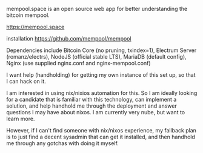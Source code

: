 mempool.space is an open source web app for better understanding the bitcoin mempool.

https://mempool.space

installation https://github.com/mempool/mempool

Dependencies include Bitcoin Core (no pruning, txindex=1), Electrum Server (romanz/electrs), NodeJS (official stable LTS), MariaDB (default config), Nginx (use supplied nginx.conf and nginx-mempool.conf)

I want help (handholding) for getting my own instance of this set up, so that I can hack on it.

I am interested in using nix/nixios automation for this. So I am ideally looking for a candidate that is familiar with this technology, can implement a solution, and help handhold me through the deployment and answer questions I may have about nixos. I am currently very nube, but want to learn more.

However, if I can't find someone with nix/nixos experience, my fallback plan is to just find a decent sysadmin that can get it installed, and then handhold me through any gotchas with doing it myself.
